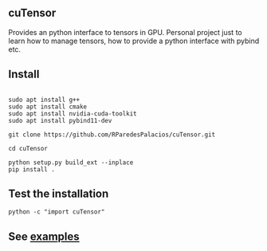 
## cuTensor

Provides an python interface to tensors in GPU. 
Personal project just to learn how to manage tensors, how to provide a python interface with pybind etc.

## Install

```console

sudo apt install g++
sudo apt install cmake
sudo apt install nvidia-cuda-toolkit
sudo apt install pybind11-dev 

git clone https://github.com/RParedesPalacios/cuTensor.git

cd cuTensor

python setup.py build_ext --inplace 
pip install .

```

## Test the installation
```console
python -c "import cuTensor"

```

## See [examples](examples/)
